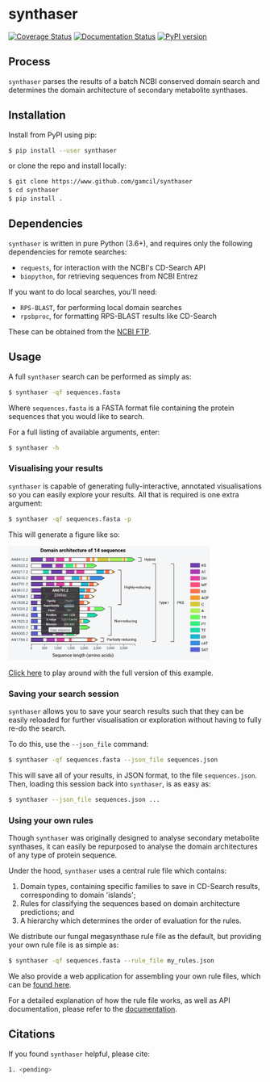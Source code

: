 # synthaser
[![Coverage Status](https://coveralls.io/repos/github/gamcil/synthaser/badge.svg?branch=master)](https://coveralls.io/github/gamcil/synthaser?branch=master&service=github)
[![Documentation Status](https://readthedocs.org/projects/synthaser/badge/?version=latest)](https://synthaser.readthedocs.io/en/latest/?badge=latest)
[![PyPI version](https://badge.fury.io/py/synthaser.svg)](https://badge.fury.io/py/synthaser)

## Process
`synthaser` parses the results of a batch NCBI conserved domain search and determines
the domain architecture of secondary metabolite synthases.

## Installation
Install from PyPI using pip:

```sh
$ pip install --user synthaser
```

or clone the repo and install locally:

```sh
$ git clone https://www.github.com/gamcil/synthaser
$ cd synthaser
$ pip install .
```

## Dependencies
`synthaser` is written in pure Python (3.6+), and requires only the following dependencies for
remote searches:
- `requests`, for interaction with the NCBI's CD-Search API
- `biopython`, for retrieving sequences from NCBI Entrez

If you want to do local searches, you'll need:
- `RPS-BLAST`, for performing local domain searches
- `rpsbproc`, for formatting RPS-BLAST results like CD-Search

These can be obtained from the [NCBI FTP](ftp://ftp.ncbi.nih.gov/pub/mmdb/cdd/rpsbproc/).

## Usage
A full `synthaser` search can be performed as simply as:

```sh
$ synthaser -qf sequences.fasta
```

Where `sequences.fasta` is a FASTA format file containing the protein sequences
that you would like to search.

For a full listing of available arguments, enter:

```sh
$ synthaser -h
```

### Visualising your results
`synthaser` is capable of generating fully-interactive, annotated visualisations
so you can easily explore your results. All that is required is one
extra argument:

```sh
$ synthaser -qf sequences.fasta -p
```

This will generate a figure like so:

<img src="./img/anid_pks.png"
	width="400"
	alt="Example synthaser output">

[Click here](docs/_static/anid.html) to play around with the full version of this example.

### Saving your search session
`synthaser` allows you to save your search results such that they can be easily
reloaded for further visualisation or exploration without having to fully re-do
the search.

To do this, use the `--json_file` command:

```sh
$ synthaser -qf sequences.fasta --json_file sequences.json
```

This will save all of your results, in JSON format, to the file
`sequences.json`. Then, loading this session back into `synthaser`, is as easy
as:

```sh
$ synthaser --json_file sequences.json ...
```

### Using your own rules
Though `synthaser` was originally designed to analyse secondary metabolite synthases,
it can easily be repurposed to analyse the domain architectures of any type of protein sequence.

Under the hood, `synthaser` uses a central rule file which contains:
1. Domain types, containing specific families to save in CD-Search results, corresponding to domain 'islands';
2. Rules for classifying the sequences based on domain architecture predictions; and
3. A hierarchy which determines the order of evaluation for the rules.

We distribute our fungal megasynthase rule file as the default, but providing your own rule file
is as simple as:

```sh
$ synthaser -qf sequences.fasta --rule_file my_rules.json
```

We also provide a web application for assembling your own rule files, which can be
[found here](https://gamcil.github.io/synthaser/).

For a detailed explanation of how the rule file works, as well as API documentation,
please refer to the [documentation](https://synthaser.readthedocs.io/en/latest/).

## Citations
If you found `synthaser` helpful, please cite:

```sh
1. <pending>
```
